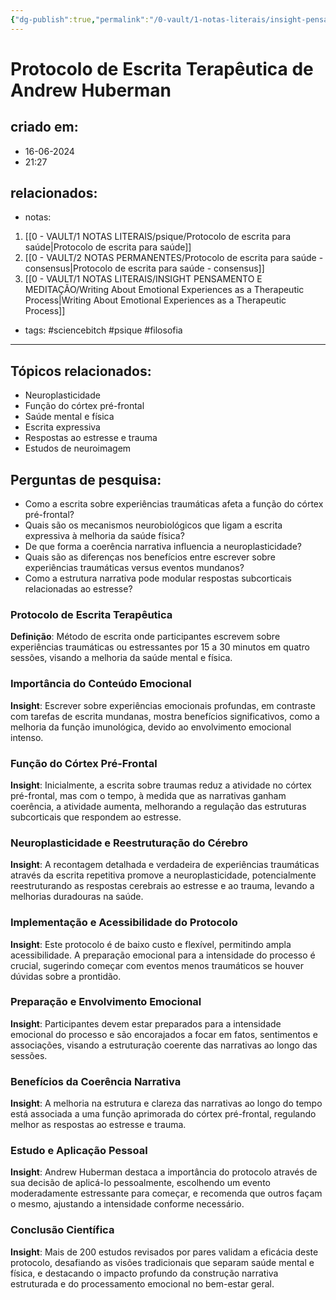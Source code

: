 ```yaml
---
{"dg-publish":true,"permalink":"/0-vault/1-notas-literais/insight-pensamento-e-meditacao/protocolo-de-escrita-terapeutica-de-andrew-huberman/","tags":["sciencebitch","psique","filosofia"],"dgHomeLink":true,"dgShowLocalGraph":true,"dgShowFileTree":true,"dgEnableSearch":true,"noteIcon":""}
---
```


# Protocolo de Escrita Terapêutica de Andrew Huberman

## criado em: 
- 16-06-2024
- 21:27
## relacionados:
- notas:
1. [[0 - VAULT/1 NOTAS LITERAIS/psique/Protocolo de escrita para saúde\|Protocolo de escrita para saúde]]
2. [[0 - VAULT/2 NOTAS PERMANENTES/Protocolo de escrita para saúde - consensus\|Protocolo de escrita para saúde - consensus]]
3. [[0 - VAULT/1 NOTAS LITERAIS/INSIGHT PENSAMENTO E MEDITAÇÃO/Writing About Emotional Experiences as a Therapeutic Process\|Writing About Emotional Experiences as a Therapeutic Process]]
- tags: #sciencebitch #psique #filosofia

---

## Tópicos relacionados:
- Neuroplasticidade
- Função do córtex pré-frontal
- Saúde mental e física
- Escrita expressiva
- Respostas ao estresse e trauma
- Estudos de neuroimagem

## Perguntas de pesquisa:
- Como a escrita sobre experiências traumáticas afeta a função do córtex pré-frontal?
- Quais são os mecanismos neurobiológicos que ligam a escrita expressiva à melhoria da saúde física?
- De que forma a coerência narrativa influencia a neuroplasticidade?
- Quais são as diferenças nos benefícios entre escrever sobre experiências traumáticas versus eventos mundanos?
- Como a estrutura narrativa pode modular respostas subcorticais relacionadas ao estresse?

### Protocolo de Escrita Terapêutica
**Definição**: Método de escrita onde participantes escrevem sobre experiências traumáticas ou estressantes por 15 a 30 minutos em quatro sessões, visando a melhoria da saúde mental e física.

### Importância do Conteúdo Emocional
**Insight**: Escrever sobre experiências emocionais profundas, em contraste com tarefas de escrita mundanas, mostra benefícios significativos, como a melhoria da função imunológica, devido ao envolvimento emocional intenso.

### Função do Córtex Pré-Frontal
**Insight**: Inicialmente, a escrita sobre traumas reduz a atividade no córtex pré-frontal, mas com o tempo, à medida que as narrativas ganham coerência, a atividade aumenta, melhorando a regulação das estruturas subcorticais que respondem ao estresse.

### Neuroplasticidade e Reestruturação do Cérebro
**Insight**: A recontagem detalhada e verdadeira de experiências traumáticas através da escrita repetitiva promove a neuroplasticidade, potencialmente reestruturando as respostas cerebrais ao estresse e ao trauma, levando a melhorias duradouras na saúde.

### Implementação e Acessibilidade do Protocolo
**Insight**: Este protocolo é de baixo custo e flexível, permitindo ampla acessibilidade. A preparação emocional para a intensidade do processo é crucial, sugerindo começar com eventos menos traumáticos se houver dúvidas sobre a prontidão.

### Preparação e Envolvimento Emocional
**Insight**: Participantes devem estar preparados para a intensidade emocional do processo e são encorajados a focar em fatos, sentimentos e associações, visando a estruturação coerente das narrativas ao longo das sessões.

### Benefícios da Coerência Narrativa
**Insight**: A melhoria na estrutura e clareza das narrativas ao longo do tempo está associada a uma função aprimorada do córtex pré-frontal, regulando melhor as respostas ao estresse e trauma.

### Estudo e Aplicação Pessoal
**Insight**: Andrew Huberman destaca a importância do protocolo através de sua decisão de aplicá-lo pessoalmente, escolhendo um evento moderadamente estressante para começar, e recomenda que outros façam o mesmo, ajustando a intensidade conforme necessário.

### Conclusão Científica
**Insight**: Mais de 200 estudos revisados por pares validam a eficácia deste protocolo, desafiando as visões tradicionais que separam saúde mental e física, e destacando o impacto profundo da construção narrativa estruturada e do processamento emocional no bem-estar geral.
